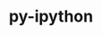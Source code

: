 ---
title: "py-ipython"
layout: cache
categories: [package, develop-2025-04-06]
meta: {"compilers": ["none"], "num_specs": 6, "num_specs_by_stack": {"data-vis-sdk": 1, "e4s": 3, "e4s-neoverse-v2": 2, "root": 6}, "oss": ["ubuntu20.04", "ubuntu22.04"], "platforms": ["linux"], "stacks": ["data-vis-sdk", "e4s", "e4s-neoverse-v2", "root"], "targets": ["neoverse_v2", "x86_64_v3"], "versions": ["8.28.0"]}
spec_details: [{"compiler": "none", "hash": "cy5u43kjgui2tuol6ryvcx6pi6qpmt7c", "os": "ubuntu22.04", "platform": "linux", "size": "-", "stacks": ["e4s-neoverse-v2", "root"], "target": "neoverse_v2", "variants": ["build_system=python_pip"], "versions": ["8.28.0"]}, {"compiler": "none", "hash": "g5mr4cpp7jipuos6p4mymsfybdsn66in", "os": "ubuntu22.04", "platform": "linux", "size": "-", "stacks": ["e4s-neoverse-v2", "root"], "target": "neoverse_v2", "variants": ["build_system=python_pip"], "versions": ["8.28.0"]}, {"compiler": "none", "hash": "s7poyqqthunceat6fblj6qtzdgdymtl5", "os": "ubuntu22.04", "platform": "linux", "size": "-", "stacks": ["e4s", "root"], "target": "x86_64_v3", "variants": ["build_system=python_pip"], "versions": ["8.28.0"]}, {"compiler": "none", "hash": "tmqmrojjjkjw262nj4umq34uqh234mdv", "os": "ubuntu22.04", "platform": "linux", "size": "-", "stacks": ["e4s", "root"], "target": "x86_64_v3", "variants": ["build_system=python_pip"], "versions": ["8.28.0"]}, {"compiler": "none", "hash": "xexyjuxkiyp3ax6gx5uofy6dldh65f6v", "os": "ubuntu20.04", "platform": "linux", "size": "-", "stacks": ["data-vis-sdk", "root"], "target": "x86_64_v3", "variants": ["build_system=python_pip"], "versions": ["8.28.0"]}, {"compiler": "none", "hash": "ykcorvxier6smvvdi6ky6nmsagfa5wr5", "os": "ubuntu22.04", "platform": "linux", "size": "-", "stacks": ["e4s", "root"], "target": "x86_64_v3", "variants": ["build_system=python_pip"], "versions": ["8.28.0"]}]
---